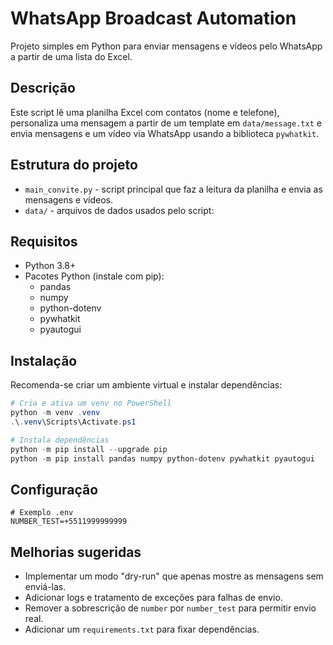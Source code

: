 # WhatsApp Broadcast Automation

Projeto simples em Python para enviar mensagens e vídeos pelo WhatsApp a partir de uma lista do Excel.

## Descrição

Este script lê uma planilha Excel com contatos (nome e telefone), personaliza uma mensagem a partir de um template em `data/message.txt` e envia mensagens e um vídeo via WhatsApp usando a biblioteca `pywhatkit`.

## Estrutura do projeto

-   `main_convite.py` - script principal que faz a leitura da planilha e envia as mensagens e vídeos.
-   `data/` - arquivos de dados usados pelo script:

## Requisitos

-   Python 3.8+
-   Pacotes Python (instale com pip):
    -   pandas
    -   numpy
    -   python-dotenv
    -   pywhatkit
    -   pyautogui

## Instalação

Recomenda-se criar um ambiente virtual e instalar dependências:

```powershell
# Cria e ativa um venv no PowerShell
python -m venv .venv
.\.venv\Scripts\Activate.ps1

# Instala dependências
python -m pip install --upgrade pip
python -m pip install pandas numpy python-dotenv pywhatkit pyautogui
```

## Configuração

```env
# Exemplo .env
NUMBER_TEST=+5511999999999
```

## Melhorias sugeridas

-   Implementar um modo "dry-run" que apenas mostre as mensagens sem enviá-las.
-   Adicionar logs e tratamento de exceções para falhas de envio.
-   Remover a sobrescrição de `number` por `number_test` para permitir envio real.
-   Adicionar um `requirements.txt` para fixar dependências.
